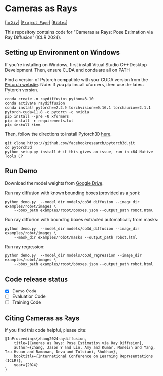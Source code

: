 # Cameras as Rays

[[`arXiv`](https://arxiv.org/abs/2402.14817)]
[[`Project Page`](https://jasonyzhang.com/RayDiffusion/)]
[[`Bibtex`](#citing-cameras-as-rays)]

This repository contains code for "Cameras as Rays: Pose Estimation via Ray Diffusion" (ICLR 2024).

## Setting up Environment on Windows

If you're installing on Windows, first install Visual Studio C++ Desktop Development. Then, ensure CUDA and conda are all on PATH.

Find a version of Pytorch compatible with your CUDA version from the [Pytorch website](https://pytorch.org/get-started/locally/). Note: if you pip install xformers, then use the latest Pytorch version.

```
conda create -n raydiffusion python=3.10
conda activate raydiffusion
conda install pytorch==2.2.0 torchvision==0.16.1 torchaudio==2.1.1 pytorch-cuda=11.8 -c pytorch -c nvidia
pip install --pre -U xformers
pip install -r requirements.txt
pip install timm
```

Then, follow the directions to install Pytorch3D [here](https://github.com/facebookresearch/pytorch3d/blob/main/INSTALL.md).
```
git clone https://github.com/facebookresearch/pytorch3d.git
cd pytorch3d
python setup.py install # if this gives an issue, run in x64 Native Tools CP
```

## Run Demo

Download the model weights from [Google Drive](https://drive.google.com/file/d/1anIKsm66zmDiFuo8Nmm1HupcitM6NY7e/view?usp=drive_link).

Run ray diffusion with known bounding boxes (provided as a json):
```
python demo.py  --model_dir models/co3d_diffusion --image_dir examples/robot/images \
    --bbox_path examples/robot/bboxes.json --output_path robot.html
```

Run ray diffusion with bounding boxes extracted automatically from masks:
```
python demo.py  --model_dir models/co3d_diffusion --image_dir examples/robot/images \
    --mask_dir examples/robot/masks --output_path robot.html
```

Run ray regression:
```
python demo.py  --model_dir models/co3d_regression --image_dir examples/robot/images \
    --bbox_path examples/robot/bboxes.json --output_path robot.html
```

## Code release status
- [x] Demo Code
- [ ] Evaluation Code
- [ ] Training Code

## Citing Cameras as Rays

If you find this code helpful, please cite:

```
@InProceedings{zhang2024raydiffusion,
    title={Cameras as Rays: Pose Estimation via Ray Diffusion},
    author={Zhang, Jason Y and Lin, Amy and Kumar, Moneish and Yang, Tzu-Hsuan and Ramanan, Deva and Tulsiani, Shubham},
    booktitle={International Conference on Learning Representations (ICLR)},
    year={2024}
}
```

